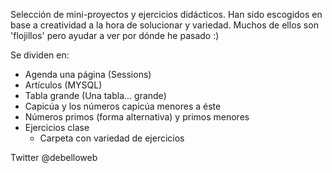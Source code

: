 Selección de mini-proyectos y ejercicios didácticos.
Han sido escogidos en base a creatividad a la hora de solucionar y variedad. Muchos de ellos son 'flojillos' pero ayudar a ver por dónde he pasado :)

Se dividen en:

* Agenda una página (Sessions)
* Artículos (MYSQL)
* Tabla grande (Una tabla... grande)
* Capicúa y los números capicúa menores a éste
* Números primos (forma alternativa) y primos menores
* Ejercicios clase
    * Carpeta con variedad de ejercicios

Twitter @debelloweb